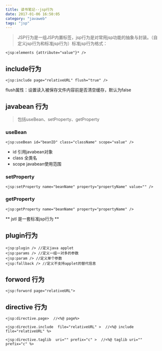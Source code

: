 ```yaml
---
title: 读书笔记--jsp行为
date: 2017-01-06 16:50:05
category: "javaweb"
tags: "jsp"
---
```


> JSP行为是一组JSP内置标签，jsp行为是对常用jsp功能的抽象与封装。（自定义jsp行为和标准jsp行为）标准jsp行为格式：
```
<jsp:elements {attribute="value"}* />
```

## include行为

```
<jsp:include page="relativeURL" flush="true" />
```
flush属性：设置读入被保存文件内容前是否清空缓存，默认为false


## javabean 行为

> 包括useBean、setProperty、getProperty

### useBean
```
<jsp:useBean id="beanID" class="className" scope="value" />
```

* id 引用javabean对象
* class 全类名
* scope javabean使用范围

### setProperty
```
<jsp:setProperty name="beanName" property="propertyName" value="" />
```

### getProperty
```
<jsp:getProperty name="beanName" property="propertyName" />
```

** jstl 是一套标准jsp行为 **

## plugin行为
```
<jsp:plugin /> //定义java applet
<jsp:params /> //定义一组一对多的参数
<jsp:param /> //定义单个参数
<jsp:fallback /> //定义不支持applet的替代信息
```

## forword 行为

```
<jsp:forword page="relativeURL">
```

## directive 行为
```
<jsp:directive.page>  //<%@ page%> 

<jsp:directive.include  file="relativeURL" >  //<%@ include file="relativeURL" %> 

<jsp:directive.taglib  uri="" prefix="c" >  //<%@ taglib uri="" prefix="c" %> 
```